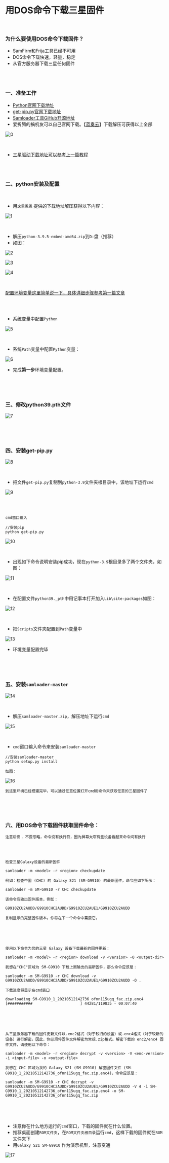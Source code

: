 

# 用DOS命令下载三星固件

<br>

### 为什么要使用DOS命令下载固件？

- SamFirm和Frija工具已经不可用
- DOS命令下载快速，轻量，稳定
- 从官方服务器下载三星任何固件

<br>

<br>

### 一、准备工作

- [Python官网下载地址](https://www.python.org/downloads/release/python-395/)
- [get-pip.py官网下载地址](https://bootstrap.pypa.io/get-pip.py)
- [Samloader工具GiHub开源地址](https://github.com/nlscc/samloader)
- 爱折腾的搞机友可以自己官网下载。【[蓝奏云](https://dashan3.lanzoui.com/iy2SApn1ove)】下载解压可获得以上全部

![0](https://github.com/Dashan-37/PP_Tutorial/raw/master/Images/Firmware_Images/image_0.png)

<br>

- [三星驱动下载地址可以参考上一篇教程](https://github.com/Dashan-37/PP_Tutorial/blob/master/Markdown/Uninstall_Markdown/Uninstall.md)

<br>

<br>

### 二、python安装及配置

<br>

- 用`这里恩恩` 提供的下载地址解压获得以下内容：

![1](https://github.com/Dashan-37/PP_Tutorial/raw/master/Images/Firmware_Images/image_1.png)

<br>

- 解压`python-3.9.5-embed-amd64.zip`到`D:`盘（推荐）
- 如图：

![2](https://github.com/Dashan-37/PP_Tutorial/raw/master/Images/Firmware_Images/image_2.png)

![3](https://github.com/Dashan-37/PP_Tutorial/raw/master/Images/Firmware_Images/image_3.png)

![4](https://github.com/Dashan-37/PP_Tutorial/raw/master/Images/Firmware_Images/image_4.png)

<br>

[配置环境变量这里简单说一下，具体详细步骤参考第一篇文章](https://github.com/Dashan-37/PP_Tutorial/blob/master/Markdown/Uninstall_Markdown/Uninstall.md) 

<br>

<br>

- 系统变量中配置`Python`

![5](https://github.com/Dashan-37/PP_Tutorial/raw/master/Images/Firmware_Images/image_5.png)

<br>

- 系统`Path`变量中配置`Python`变量：

![6](https://github.com/Dashan-37/PP_Tutorial/raw/master/Images/Firmware_Images/image_6.png)

- 完成**第一步**环境变量配置。

<br>

<br>

<br>

###  三、修改python39.pth文件

![7](https://github.com/Dashan-37/PP_Tutorial/raw/master/Images/Firmware_Images/image_7.png)

<br>

<br>

<br>

### 四、安装get-pip.py

![8](https://github.com/Dashan-37/PP_Tutorial/raw/master/Images/Firmware_Images/image_8.png)

<br>

- 把文件`get-pip.py`复制到`python-3.9`文件夹根目录中，该地址下运行`cmd`

![9](https://github.com/Dashan-37/PP_Tutorial/raw/master/Images/Firmware_Images/image_9.png)

<br>

<br>

```shell
cmd窗口输入

//安装pip 
python get-pip.py
```

![10](https://github.com/Dashan-37/PP_Tutorial/raw/master/Images/Firmware_Images/image_10.png)

<br>

- 出现如下命令说明安装pip成功，现在`python-3.9`根目录多了两个文件夹，如图：


![11](https://github.com/Dashan-37/PP_Tutorial/raw/master/Images/Firmware_Images/image_11.png)

<br>

-  在配置文件`python39._pth`中用记事本打开加入`Lib\site-packages`如图：

![12](https://github.com/Dashan-37/PP_Tutorial/raw/master/Images/Firmware_Images/image_12.png)

<br>

- 把`Scripts`文件夹配置到`Path`变量中

![13](https://github.com/Dashan-37/PP_Tutorial/raw/master/Images/Firmware_Images/image_13.png)

- 环境变量配置完毕 


<br>

<br>

<br>

### 五、安装`samloader-master`

![14](https://github.com/Dashan-37/PP_Tutorial/raw/master/Images/Firmware_Images/image_14.png)

<br>

- 解压`samloader-master.zip`，解压地址下运行`cmd`

![15](https://github.com/Dashan-37/PP_Tutorial/raw/master/Images/Firmware_Images/image_15.png) 

<br>

- `cmd`窗口输入命令来安装`samloader-master`

```
//安装samloader-master 
python setup.py install

如图：
```

![16](https://github.com/Dashan-37/PP_Tutorial/raw/master/Images/Firmware_Images/image_16.png)

`到这里环境已经搭建完毕，可以通过任意位置打开cmd用命令来获取任意的三星固件了`

<br>

<br>

<br>

### 六、用DOS命令下载固件获取固件命令：

`注意后面` `.` `不要忽略，命令没有换行符，因为屏幕太窄有些设备看起来命令间有换行`

<br>

<br>

`检查三星Galaxy设备的最新固件`

```shell
samloader -m <model> -r <region> checkupdate
```

`例如：检查中国 (CHC) 的 Galaxy S21 (SM-G9910) 的最新固件，命令应如下所示：`

```shell
samloader -m SM-G9910 -r CHC checkupdate
```

`该命令应输出固件版本，例如：`

```shell
G9910ZCU2AUDD/G9910CHC2AUDD/G9910ZCU2AUE1/G9910ZCU2AUDD
```

`复制显示的完整固件版本。你将在下一个命令中需要它。`

<br>

<br>

<br>

`使用以下命令为您的三星 Galaxy 设备下载最新的固件更新：`

```shell
samloader -m <model> -r <region> download -v <version> -O <output-dir>
```

`我想在"CHC"区域为 SM-G9910 下载上面输出的最新固件，那么命令应该是：`

```shell
samloader -m SM-G9910 -r CHC download -v G9910ZCU2AUDD/G9910CHC2AUDD/G9910ZCU2AUE1/G9910ZCU2AUDD -O .
```

`下载进度将显示在cmd窗口`

```shell
downloading SM-G9910_1_20210512142736_ofnn115ugq_fac.zip.enc4
[###########                     ] 44281/119835 - 00:07:40
```

<br>

<br>

<br>`从三星服务器下载的固件更新文件以.enc2格式（对于较旧的设备）或.enc4格式（对于较新的设备）进行解密。因此，你必须将固件文件解密为常规.zip格式。解密下载的 enc2/enc4 固件文件，请使用以下命令：`

```shell
samloader -m <model> -r <region> decrypt -v <version> -V <enc-version> -i <input-file> -o <output-file>
```

`我想在 CHC 区域为我的 Galaxy S21 (SM-G9910) 解密固件文件 (SM-G9910_1_20210512142736_ofnn115ugq_fac.zip.enc4)，命令应该是：`

```shell
samloader -m SM-G9910 -r CHC decrypt -v G9910ZCU2AUDD/G9910CHC2AUDD/G9910ZCU2AUE1/G9910ZCU2AUDD -V 4 -i SM-G9910_1_20210512142736_ofnn115ugq_fac.zip.enc4 -o SM-G9910_1_20210512142736_ofnn115ugq_fac.zip
```

<br>

<br>

<br>

- 注意你在什么地方运行的`cmd`窗口，下载的固件就在什么位置。
- 推荐桌面创建`ROM文件夹`，在`ROM文件夹根目录`运行`cmd`，这样下载的固件就在`ROM`文件夹下
- 用`Galaxy S21 SM-G9910` 作为演示机型，注意变通

![17](https://github.com/Dashan-37/PP_Tutorial/raw/master/Images/Firmware_Images/image_17.png) 

